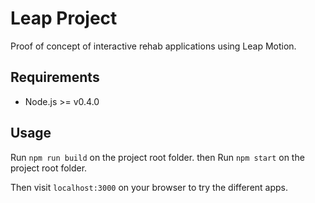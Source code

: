 # Leap Project
Proof of concept of interactive rehab applications using Leap Motion.


## Requirements

- Node.js >= v0.4.0

## Usage

Run `npm run build` on the project root folder.
then
Run `npm start` on the project root folder.

Then visit `localhost:3000` on your browser to try the different apps.
